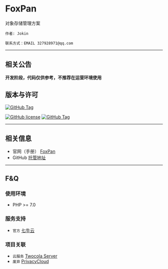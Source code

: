 # FoxPan

对象存储管理方案

`作者: Jokin`

`联系方式：EMAIL 327928971@qq.com`

---

## 相关公告

**开发阶段，代码仅供参考，不推荐在运营环境使用**

## 版本与许可

[![GitHub Tag](https://img.shields.io/badge/satus-building-red.svg)](https://github.com/jokin1999/FoxPan)

[![GitHub license](https://img.shields.io/github/license/jokin1999/FoxPan.svg)](https://github.com/jokin1999/FoxPan)
[![GitHub Tag](https://img.shields.io/github/tag/jokin1999/FoxPan.svg)](https://github.com/jokin1999/FoxPan)


---

## 相关信息

- 官网（手册） [FoxPan](http://jokin1999.github.io/FoxPan)
- GitHub [托管地址](http://github.com/jokin1999/FoxPan)

---

## F&Q

### 使用环境

- PHP >= 7.0

### 服务支持

- `官方` [七牛云](https://www.qiniu.com)

### 项目关联

- `云服务` [Twocola Server](http://github.com/jokin1999/twocola-server)
- `废弃` [PrivacyCloud](http://github.com/jokin1999/PrivacyCloud)
